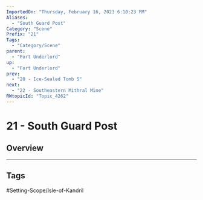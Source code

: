 ```yaml
---
ImportedOn: "Thursday, February 16, 2023 6:10:23 PM"
Aliases:
  - "South Guard Post"
Category: "Scene"
Prefix: "21"
Tags:
  - "Category/Scene"
parent:
  - "Fort Underlord"
up:
  - "Fort Underlord"
prev:
  - "20 - Ice-Sealed Tomb S"
next:
  - "22 - Southeastern Mithral Mine"
RWtopicId: "Topic_4262"
---
```

# 21 - South Guard Post
## Overview

---
## Tags
#Setting-Scope/Isle-of-Kandril

